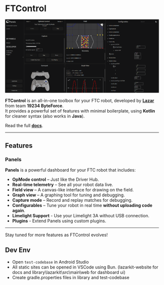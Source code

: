 # FTControl

![dashboard](./dash3.png)

**FTControl** is an all-in-one toolbox for your FTC robot, developed by [**Lazar**](https://bylazar.com) from team **19234 ByteForce**.  
It provides a powerful set of features with minimal boilerplate, using **Kotlin** for cleaner syntax (also works in **Java**).

Read the full [**docs**](https://ftcontrol.bylazar.com).

---

## Features

### Panels

**Panels** is a powerful dashboard for your FTC robot that includes:

- **OpMode control** – Just like the Driver Hub.
- **Real-time telemetry** – See all your robot data live.
- **Field view** – A canvas-like interface for drawing on the field.
- **Graph view** – A graphing tool for tuning and debugging.
- **Capture mode** – Record and replay matches for debugging.
- **Configurables** – Tune your robot in real time **without uploading code again**.
- **Limelight Support** - Use your Limelight 3A without USB connection.
- **Plugins** - Extend Panels using custom plugins.

---

Stay tuned for more features as FTControl evolves!

## Dev Env
- Open `test-codebase` in Android Studio
- All static sites can be opened in VSCode using Bun. (lazarkit-website for docs and library\lazarkit\src\main\web for dashboard ui)
- Create gradle.properties files in library and test-codebase
